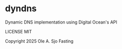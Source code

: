# dyndns

Dynamic DNS implementation using Digital Ocean's API

LICENSE MIT

Copyright 2025 Ole A. Sjo Fasting

